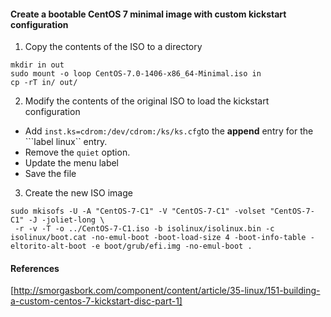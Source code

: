 #### Create a bootable CentOS 7 minimal image with custom kickstart configuration

1. Copy the contents of the ISO to a directory
```
mkdir in out
sudo mount -o loop CentOS-7.0-1406-x86_64-Minimal.iso in
cp -rT in/ out/
```

2. Modify the contents of the original ISO to load the kickstart configuration

- Add ```inst.ks=cdrom:/dev/cdrom:/ks/ks.cfg```to the **append** entry for the ```label linux`` entry. 
- Remove the ```quiet``` option.
- Update the menu label 
- Save the file

3. Create the new ISO image

```
sudo mkisofs -U -A "CentOS-7-C1" -V "CentOS-7-C1" -volset "CentOS-7-C1" -J -joliet-long \
 -r -v -T -o ../CentOS-7-C1.iso -b isolinux/isolinux.bin -c isolinux/boot.cat -no-emul-boot -boot-load-size 4 -boot-info-table -eltorito-alt-boot -e boot/grub/efi.img -no-emul-boot .
```

#### References

[http://smorgasbork.com/component/content/article/35-linux/151-building-a-custom-centos-7-kickstart-disc-part-1]
